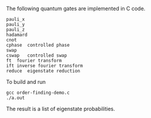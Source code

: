 The following quantum gates are implemented in C code.
```
pauli_x
pauli_y
pauli_z
hadamard
cnot
cphase	controlled phase
swap
cswap	controlled swap
ft	fourier transform
ift	inverse fourier transform
reduce	eigenstate reduction
```

To build and run
```
gcc order-finding-demo.c
./a.out
```

The result is a list of eigenstate probabilities.

